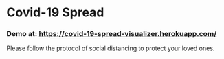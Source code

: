 # Covid-19 Spread

### Demo at: https://covid-19-spread-visualizer.herokuapp.com/

Please follow the protocol of social distancing to protect your loved ones.
